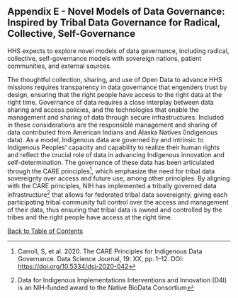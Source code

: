 ## Appendix E - Novel Models of Data Governance: Inspired by Tribal Data Governance for Radical, Collective, Self-Governance

HHS expects to explore novel models of data governance, including radical, collective, self-governance models with sovereign nations, patient communities, and external sources.  

The thoughtful collection, sharing, and use of Open Data to advance HHS missions requires transparency in data governance that engenders trust by design, ensuring that the 
right people have access to the right data at the right time. Governance of data requires a close interplay between data sharing and access policies, and the technologies that 
enable the management and sharing of data through secure infrastructures. Included in these considerations are the responsible management and sharing of data contributed from 
American Indians and Alaska Natives (Indigenous data). As a model, Indigenous data are governed by and intrinsic to Indigenous Peoples’ capacity and capability to realize their
human rights and reflect the crucial role of data in advancing Indigenous innovation and self-determination. The governance of these data has been articulated through the CARE 
principles[^42], which emphasize the need for tribal data sovereignty over access and future use, among other principles. By aligning with the CARE principles, NIH has 
implemented a tribally governed data infrastructure[^43] that allows for federated tribal data sovereignty, giving each participating tribal community full control over the 
access and management of their data, thus ensuring that tribal data is owned and controlled by the tribes and the right people have access at the right time.

[^42]: Carroll, S, et al. 2020. The CARE Principles for Indigenous Data Governance. Data Science Journal, 19: XX, pp. 1–12. DOI: <https://doi.org/10.5334/dsj-2020-042>
[^43]: Data for Indigenous Implementations Interventions and Innovation (D4I) is an NIH-funded award to the Native BioData Consortium

[Back to Table of Contents](#table-of-contents)
